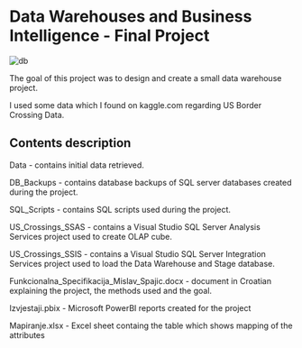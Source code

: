 # Data Warehouses and Business Intelligence - Final Project

![db](image.jpg)

The goal of this project was to design and create a small data warehouse project.

I used some data which I found on kaggle.com regarding US Border Crossing Data.

## Contents description

Data - contains initial data retrieved.

DB_Backups - contains database backups of SQL server databases created during the project.

SQL_Scripts - contains SQL scripts used during the project.

US_Crossings_SSAS - contains a Visual Studio SQL Server Analysis Services project used to create OLAP cube.

US_Crossings_SSIS - contains a Visual Studio SQL Server Integration Services project used to load the Data Warehouse and Stage database.


Funkcionalna_Specifikacija_Mislav_Spajic.docx  - document in Croatian explaining the project, the methods used and the goal.

Izvjestaji.pbix - Microsoft PowerBI reports created for the project

Mapiranje.xlsx - Excel sheet containg the table which shows mapping of the attributes





